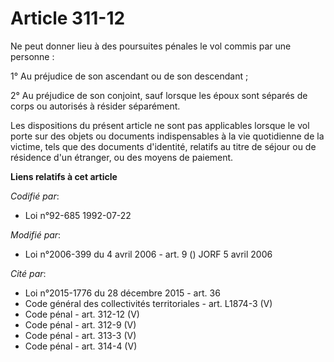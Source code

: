 # Article 311-12

Ne peut donner lieu à des poursuites pénales le vol commis par une personne :

1° Au préjudice de son ascendant ou de son descendant ;

2° Au préjudice de son conjoint, sauf lorsque les époux sont séparés de corps ou autorisés à résider séparément.

Les dispositions du présent article ne sont pas applicables lorsque le vol porte sur des objets ou documents indispensables à
la vie quotidienne de la victime, tels que des documents d'identité, relatifs au titre de séjour ou de résidence d'un
étranger, ou des moyens de paiement.

**Liens relatifs à cet article**

_Codifié par_:

  - Loi n°92-685 1992-07-22

_Modifié par_:

  - Loi n°2006-399 du 4 avril 2006 - art. 9 () JORF 5 avril 2006

_Cité par_:

  - Loi n°2015-1776 du 28 décembre 2015 - art. 36
  - Code général des collectivités territoriales - art. L1874-3 (V)
  - Code pénal - art. 312-12 (V)
  - Code pénal - art. 312-9 (V)
  - Code pénal - art. 313-3 (V)
  - Code pénal - art. 314-4 (V)
